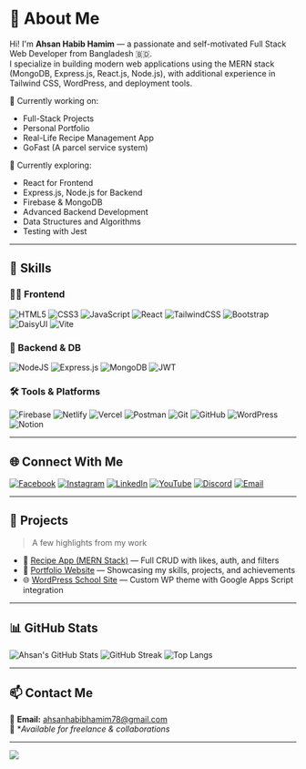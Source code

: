 # 💫 About Me
Hi! I'm **Ahsan Habib Hamim** — a passionate and self-motivated Full Stack Web Developer from Bangladesh 🇧🇩.  
I specialize in building modern web applications using the MERN stack (MongoDB, Express.js, React.js, Node.js), with additional experience in Tailwind CSS, WordPress, and deployment tools.

🔭 Currently working on:  
- Full-Stack Projects  
- Personal Portfolio  
- Real-Life Recipe Management App
- GoFast (A parcel service system)

🌱 Currently exploring:  
- React for Frontend 
-  Express.js, Node.js for Backend 
- Firebase & MongoDB 
- Advanced Backend Development 
- Data Structures and Algorithms 
- Testing with Jest

---

## 🧠 Skills

### 👨‍💻 Frontend
![HTML5](https://img.shields.io/badge/html5-%23E34F26.svg?style=flat&logo=html5&logoColor=white)
![CSS3](https://img.shields.io/badge/css3-%231572B6.svg?style=flat&logo=css3&logoColor=white)
![JavaScript](https://img.shields.io/badge/javascript-%23F7DF1E.svg?style=flat&logo=javascript&logoColor=black)
![React](https://img.shields.io/badge/react-%2320232a.svg?style=flat&logo=react&logoColor=%2361DAFB)
![TailwindCSS](https://img.shields.io/badge/tailwindcss-%2338B2AC.svg?style=flat&logo=tailwind-css&logoColor=white)
![Bootstrap](https://img.shields.io/badge/bootstrap-%238511FA.svg?style=flat&logo=bootstrap&logoColor=white)
![DaisyUI](https://img.shields.io/badge/daisyui-%235A0EF8.svg?style=flat&logo=daisyui&logoColor=white)
![Vite](https://img.shields.io/badge/vite-%23646CFF.svg?style=flat&logo=vite&logoColor=white)

### 🧰 Backend & DB
![NodeJS](https://img.shields.io/badge/node.js-6DA55F.svg?style=flat&logo=node.js&logoColor=white)
![Express.js](https://img.shields.io/badge/express.js-%23404d59.svg?style=flat&logo=express&logoColor=white)
![MongoDB](https://img.shields.io/badge/mongodb-%234ea94b.svg?style=flat&logo=mongodb&logoColor=white)
![JWT](https://img.shields.io/badge/jwt-%23000000.svg?style=flat&logo=jsonwebtokens&logoColor=white)

### 🛠 Tools & Platforms
![Firebase](https://img.shields.io/badge/firebase-%23039BE5.svg?style=flat&logo=firebase)
![Netlify](https://img.shields.io/badge/netlify-%23000000.svg?style=flat&logo=netlify&logoColor=#00C7B7)
![Vercel](https://img.shields.io/badge/vercel-%23000000.svg?style=flat&logo=vercel&logoColor=white)
![Postman](https://img.shields.io/badge/postman-%23FF6C37.svg?style=flat&logo=postman&logoColor=white)
![Git](https://img.shields.io/badge/git-%23F05032.svg?style=flat&logo=git&logoColor=white)
![GitHub](https://img.shields.io/badge/github-%23121011.svg?style=flat&logo=github&logoColor=white)
![WordPress](https://img.shields.io/badge/wordpress-%23117AC9.svg?style=flat&logo=wordpress&logoColor=white)
![Notion](https://img.shields.io/badge/notion-%23000000.svg?style=flat&logo=notion&logoColor=white)

---

## 🌐 Connect With Me

[![Facebook](https://img.shields.io/badge/Facebook-%231877F2.svg?logo=Facebook&logoColor=white)](https://facebook.com/AhsanHabibHamim3.0)
[![Instagram](https://img.shields.io/badge/Instagram-%23E4405F.svg?logo=Instagram&logoColor=white)](https://instagram.com/ahsan_habibhamim)
[![LinkedIn](https://img.shields.io/badge/LinkedIn-%230077B5.svg?logo=linkedin&logoColor=white)](https://linkedin.com/in/ahsanhabibhamim)
[![YouTube](https://img.shields.io/badge/YouTube-%23FF0000.svg?logo=YouTube&logoColor=white)](https://youtube.com/@codeandtechwithahsan)
[![Discord](https://img.shields.io/badge/Discord-%237289DA.svg?logo=discord&logoColor=white)](https://discord.gg/ahsanhabibhamim)
[![Email](https://img.shields.io/badge/Gmail-D14836?logo=gmail&logoColor=white)](mailto:ahsanhabibhamim78@gmail.com)

---

## 🚀 Projects
> A few highlights from my work

- 🎯 [Recipe App (MERN Stack)](https://github.com/AhsanHabibHamim/recipe-app) — Full CRUD with likes, auth, and filters
- 💼 [Portfolio Website](https://github.com/AhsanHabibHamim/portfolio) — Showcasing my skills, projects, and achievements
- 🌐 [WordPress School Site](https://github.com/AhsanHabibHamim/nobokoli-school) — Custom WP theme with Google Apps Script integration

---

## 📊 GitHub Stats

![Ahsan's GitHub Stats](https://github-readme-stats.vercel.app/api?username=AhsanHabibHamim&theme=dark&hide_border=false&include_all_commits=true)
![GitHub Streak](https://nirzak-streak-stats.vercel.app/?user=AhsanHabibHamim&theme=dark&hide_border=false)
![Top Langs](https://github-readme-stats.vercel.app/api/top-langs/?username=AhsanHabibHamim&theme=dark&layout=compact&hide_border=false)

---

## 📫 Contact Me

📩 **Email:** [ahsanhabibhamim78@gmail.com](mailto:ahsanhabibhamim78@gmail.com)  
💬 **Available for freelance & collaborations*

---

[![](https://visitcount.itsvg.in/api?id=AhsanHabibHamim&icon=0&color=0)](https://visitcount.itsvg.in)

<!-- Created with ❤️ by Ahsan Habib Hamim -->


